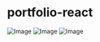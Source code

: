 # portfolio-react


![Image](https://i.imgur.com/b6nulgI.png)
![Image](https://i.imgur.com/sEub6eC.png)
![Image](https://i.imgur.com/ULOs6TU.png)
